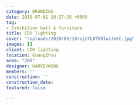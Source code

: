 ```yaml
---
category: BRANDING
date: 2016-07-01 10:27:38 +0800
tag:
- Exhibition hall & furniture
title: CDH lighting
cover: "/uploads/2019/06/19/ojeYLUTOBlwtJnKC.jpg"
images: []
client: CDH lighting
location: GuangZhou
area: "200"
designer: HARVEYWONG
members: ''
construction: ''
construction_date: 
featured: false

---
```

